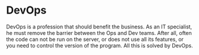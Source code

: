 DevOps
======
DevOps is a profession that should benefit the business. As an IT specialist, he must remove the barrier between the Ops and Dev teams. After all, often the code can not be run on the server, or does not use all its features, or you need to control the version of the program. All this is solved by DevOps.
